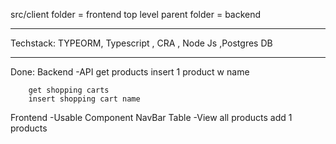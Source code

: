 src/client folder = frontend
top level parent folder = backend




-----------------------------------
Techstack: TYPEORM, Typescript , CRA , Node Js ,Postgres DB



-----------------------------------
Done: 
Backend
    -API
        get products
        insert 1 product w name
        
        get shopping carts
        insert shopping cart name


Frontend
    -Usable Component
        NavBar
        Table
    -View
        all products
        add 1 products




